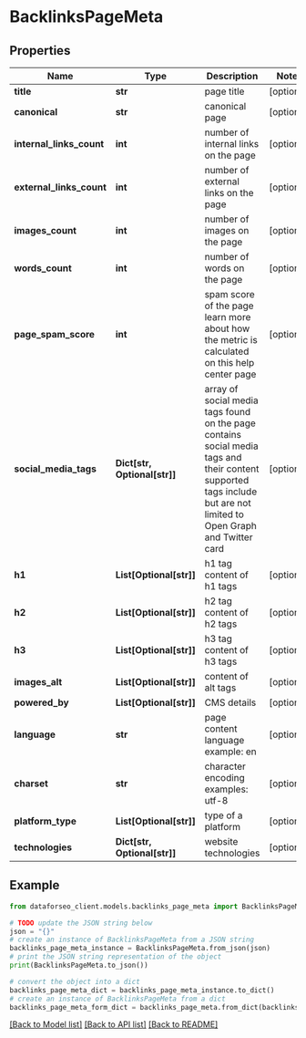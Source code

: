 # BacklinksPageMeta


## Properties

Name | Type | Description | Notes
------------ | ------------- | ------------- | -------------
**title** | **str** | page title | [optional] 
**canonical** | **str** | canonical page | [optional] 
**internal_links_count** | **int** | number of internal links on the page | [optional] 
**external_links_count** | **int** | number of external links on the page | [optional] 
**images_count** | **int** | number of images on the page | [optional] 
**words_count** | **int** | number of words on the page | [optional] 
**page_spam_score** | **int** | spam score of the page learn more about how the metric is calculated on this help center page | [optional] 
**social_media_tags** | **Dict[str, Optional[str]]** | array of social media tags found on the page contains social media tags and their content supported tags include but are not limited to Open Graph and Twitter card | [optional] 
**h1** | **List[Optional[str]]** | h1 tag content of h1 tags | [optional] 
**h2** | **List[Optional[str]]** | h2 tag content of h2 tags | [optional] 
**h3** | **List[Optional[str]]** | h3 tag content of h3 tags | [optional] 
**images_alt** | **List[Optional[str]]** | content of alt tags | [optional] 
**powered_by** | **List[Optional[str]]** | CMS details | [optional] 
**language** | **str** | page content language example: en | [optional] 
**charset** | **str** | character encoding examples: utf-8 | [optional] 
**platform_type** | **List[Optional[str]]** | type of a platform | [optional] 
**technologies** | **Dict[str, Optional[str]]** | website technologies | [optional] 

## Example

```python
from dataforseo_client.models.backlinks_page_meta import BacklinksPageMeta

# TODO update the JSON string below
json = "{}"
# create an instance of BacklinksPageMeta from a JSON string
backlinks_page_meta_instance = BacklinksPageMeta.from_json(json)
# print the JSON string representation of the object
print(BacklinksPageMeta.to_json())

# convert the object into a dict
backlinks_page_meta_dict = backlinks_page_meta_instance.to_dict()
# create an instance of BacklinksPageMeta from a dict
backlinks_page_meta_form_dict = backlinks_page_meta.from_dict(backlinks_page_meta_dict)
```
[[Back to Model list]](../README.md#documentation-for-models) [[Back to API list]](../README.md#documentation-for-api-endpoints) [[Back to README]](../README.md)


